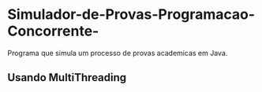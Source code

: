 # Simulador-de-Provas-Programacao-Concorrente-
Programa que simula um processo de provas academicas em Java.
## Usando MultiThreading
